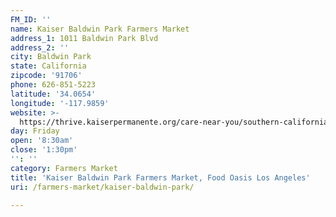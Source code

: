 ```yaml
---
FM_ID: ''
name: Kaiser Baldwin Park Farmers Market
address_1: 1011 Baldwin Park Blvd
address_2: ''
city: Baldwin Park
state: California
zipcode: '91706'
phone: 626-851-5223
latitude: '34.0654'
longitude: '-117.9859'
website: >-
  https://thrive.kaiserpermanente.org/care-near-you/southern-california/baldwin-park/shc_calendar_event/farmers-market-6/
day: Friday
open: '8:30am'
close: '1:30pm'
'': ''
category: Farmers Market
title: 'Kaiser Baldwin Park Farmers Market, Food Oasis Los Angeles'
uri: /farmers-market/kaiser-baldwin-park/

---
```

